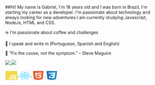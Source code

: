 ##Hi! My name is Gabriel, I'm 18 years old and I was born in Brazil, I'm starting my career as a developer. I'm passionate about technology and always looking for new adventures.I am currently studying Javascript, NodeJs, HTML and CSS.

☕ I'm passionate about coffee and challenges

💬 I speak and write in (Portuguese, Spanish and English)

📖 “Fix the cause, not the symptom.” – Steve Maguire

 <div>
  <a href="https://github.com/Gbennemann">
  <img height="180em" src="https://github-readme-stats.vercel.app/api?username=Gbennemann&show_icons=true&theme=dark&include_all_commits=true&count_private=true"/>
  <img height="180em" src="https://github-readme-stats.vercel.app/api/top-langs/?username=Gbennemann&layout=compact&langs_count=7&theme=dark"/>
</div>

  <div style="display: inline_block"><br>
  <img align="center" alt="Rafa-Js" height="30" width="40" src="https://raw.githubusercontent.com/devicons/devicon/master/icons/javascript/javascript-plain.svg">
  <img align="center" alt="Rafa-React" height="30" width="40" src="https://raw.githubusercontent.com/devicons/devicon/master/icons/react/react-original.svg">
  <img align="center" alt="Rafa-HTML" height="30" width="40" src="https://raw.githubusercontent.com/devicons/devicon/master/icons/html5/html5-original.svg">
  <img align="center" alt="Rafa-CSS" height="30" width="40" src="https://raw.githubusercontent.com/devicons/devicon/master/icons/css3/css3-original.svg">

 
</div>
  
  ##
